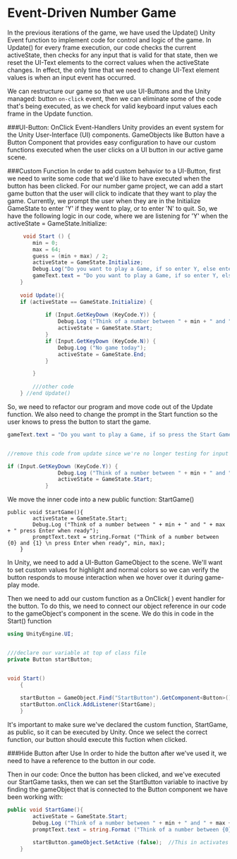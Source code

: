 # Event-Driven Number Game

In the previous iterations of the game, we have used the Update() Unity Event function to implement code for control and logic of the game.  In Update() for every frame execution, our code checks the current activeState, then checks for any input that is valid for that state, then we reset the UI-Text elements to the correct values when the activeState changes.  In effect, the only time that we need to change UI-Text element values is when an input event has occurred. 

We can restructure our game so that we use UI-Buttons and the Unity managed: button `on-click` event, then we can eliminate some of the code that's being executed, as we check for valid keyboard input values each frame in the Update function.  

###UI-Button: OnClick Event-Handlers
Unity provides an event system for the Unity User-Interface (UI) components. GameObjects like Button have a Button Component that provides easy configuration to have our custom functions executed when the user clicks on a UI button in our active game scene. 

###Custom Function
In order to add custom behavior to a UI-Button, first we need to write some code that we'd like to have executed when the button has been clicked.  For our number game project, we can add a start game button that the user will click to indicate that they want to play the game.  Currently, we prompt the user when they are in the Initialize GameState to enter 'Y' if they went to play, or to enter 'N' to quit.  So, we have the following logic in our code, where we are listening for 'Y' when the activeState = GameState.Initialize:
```C#
	 void Start () {
        min = 0;
        max = 64;
        guess = (min + max) / 2;
        activeState = GameState.Initialize;
        Debug.Log("Do you want to play a Game, if so enter Y, else enter N");
        gameText.text = "Do you want to play a Game, if so enter Y, else enter N?";  //ui text prompt
    }
	
	void Update(){
	if (activeState == GameState.Initialize) {
			
			if (Input.GetKeyDown (KeyCode.Y)) {
				Debug.Log ("Think of a number between " + min + " and " + max + " press Enter when ready");
				activeState = GameState.Start;
			} 
			if (Input.GetKeyDown (KeyCode.N)) {
				Debug.Log ("No game today");
				activeState = GameState.End;
			}

		}
		
		///other code
	} //end Update()

```

So, we need to refactor our program and move code out of the Update function.  We also need to change the prompt in the Start function so the user knows to press the button to start the game.

```C#
gameText.text = "Do you want to play a Game, if so press the Start Game button, else enter N?"; 


//remove this code from update since we're no longer testing for input of 'Y' during gameState.Initialize

if (Input.GetKeyDown (KeyCode.Y)) {
				Debug.Log ("Think of a number between " + min + " and " + max + " press Enter when ready");
				activeState = GameState.Start;
			} 

```
We move the inner code into a new public function: StartGame()
```
public void StartGame(){
		activeState = GameState.Start;
		Debug.Log ("Think of a number between " + min + " and " + max + " press Enter when ready");
		promptText.text = string.Format ("Think of a number between {0} and {1} \n press Enter when ready", min, max);
	}

```
In Unity, we need to add a UI-Button GameObject to the scene.  We'll want to set custom values for highlight and normal colors so we can verify the button responds to mouse interaction when we hover over it during game-play mode.

Then we need to add our custom function as a OnClick( ) event handler for the button. 
To do this, we need to connect our object reference in our code to the gameObject's component in the scene.  We do this in code in the Start() function

```C#
using UnityEngine.UI;


///declare our variable at top of class file
private Button startButton;


void Start()
    {
    
    startButton = GameObject.Find("StartButton").GetComponent<Button>();
    startButton.onClick.AddListener(StartGame);
    }
```

It's important to make sure we've declared the custom function, StartGame, as public, so it can be executed by Unity. Once we select the correct function, our button should execute this fuction when clicked.  


###Hide Button after Use
In order to hide the button after we've used it, we need to have a reference to the button in our code. 



Then in our code: Once the button has been clicked, and we've executed our StartGame tasks, then we can set the StartButton variable to inactive by finding the gameObject that is connected to the Button component we have been working with: 

```C#
public void StartGame(){
		activeState = GameState.Start;
		Debug.Log ("Think of a number between " + min + " and " + max + " press Enter when ready");
		promptText.text = string.Format ("Think of a number between {0} and {1} \n press Enter when ready", min, max);
		
        startButton.gameObject.SetActive (false);  //This in activates the button.
	}
	
```	
